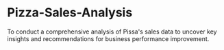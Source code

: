 # Pizza-Sales-Analysis
To conduct a comprehensive analysis of Pissa's sales data to uncover key insights and recommendations for business performance improvement.
